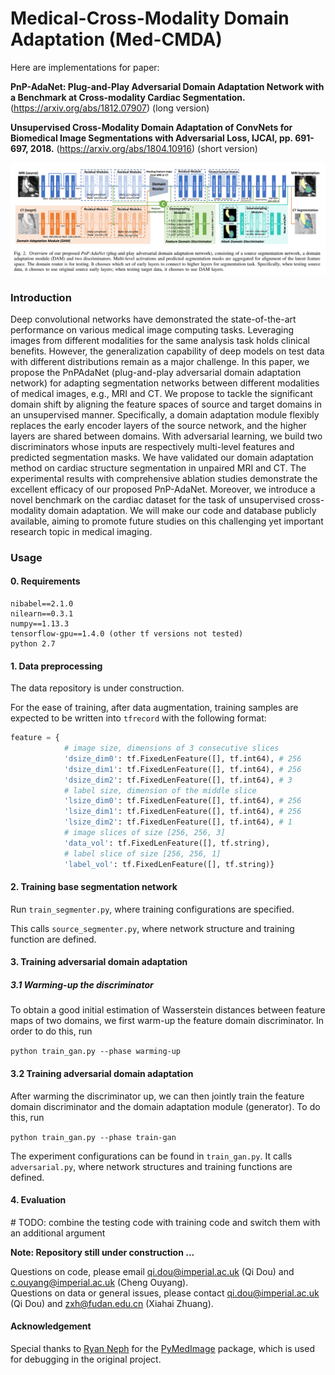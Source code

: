 # Medical-Cross-Modality Domain Adaptation (Med-CMDA)

Here are implementations for paper: <br />

**PnP-AdaNet: Plug-and-Play Adversarial Domain Adaptation Network with a Benchmark at Cross-modality Cardiac Segmentation.** (https://arxiv.org/abs/1812.07907) (long version)
 
**Unsupervised Cross-Modality Domain Adaptation of ConvNets for Biomedical Image Segmentations with Adversarial Loss, IJCAI, pp. 691-697, 2018.** (https://arxiv.org/abs/1804.10916) (short version)

![](assets/README-83d896ef.png)

### Introduction

Deep convolutional networks have demonstrated the state-of-the-art performance on various medical image computing tasks. Leveraging images from different modalities for the same analysis task holds clinical benefits. However, the generalization capability of deep models on test data with different distributions remain as a major challenge. In this paper, we propose the PnPAdaNet (plug-and-play adversarial domain adaptation network) for adapting segmentation networks between different modalities of medical images, e.g., MRI and CT. We propose to tackle the significant domain shift by aligning the feature spaces of source and target domains in an unsupervised manner. Specifically, a domain adaptation module flexibly replaces the early encoder layers of the source network, and the higher layers are shared between domains. With adversarial learning, we build two discriminators whose inputs are respectively multi-level features and predicted segmentation masks. We have validated our domain adaptation method on cardiac structure segmentation in unpaired MRI and CT. The experimental results with comprehensive ablation studies demonstrate the excellent efficacy of our proposed PnP-AdaNet. Moreover, we introduce a novel benchmark on the cardiac dataset for the task of unsupervised cross-modality domain adaptation. We will make our code and database publicly available, aiming to promote future studies on this challenging yet important research topic in medical imaging.

### Usage

#### 0. Requirements

```
nibabel==2.1.0
nilearn==0.3.1
numpy==1.13.3
tensorflow-gpu==1.4.0 (other tf versions not tested)
python 2.7
```

#### 1. Data preprocessing

The data repository is under construction.

For the ease of training, after data augmentation, training samples are expected to be written into `tfrecord` with the following format:
```python
feature = {
            # image size, dimensions of 3 consecutive slices
            'dsize_dim0': tf.FixedLenFeature([], tf.int64), # 256
            'dsize_dim1': tf.FixedLenFeature([], tf.int64), # 256
            'dsize_dim2': tf.FixedLenFeature([], tf.int64), # 3
            # label size, dimension of the middle slice
            'lsize_dim0': tf.FixedLenFeature([], tf.int64), # 256
            'lsize_dim1': tf.FixedLenFeature([], tf.int64), # 256
            'lsize_dim2': tf.FixedLenFeature([], tf.int64), # 1
            # image slices of size [256, 256, 3]
            'data_vol': tf.FixedLenFeature([], tf.string),
            # label slice of size [256, 256, 1]
            'label_vol': tf.FixedLenFeature([], tf.string)}
```

#### 2. Training base segmentation network

Run `train_segmenter.py`, where training configurations are specified.  

This calls `source_segmenter.py`, where network structure and training function are defined.

#### 3. Training adversarial domain adaptation

##### 3.1 Warming-up the discriminator

To obtain a good initial estimation of Wasserstein distances between feature maps of two domains, we first warm-up the feature domain discriminator. In order to do this, run

`python train_gan.py --phase warming-up`

#### 3.2 Training adversarial domain adaptation

After warming the discriminator up, we can then jointly train the feature domain discriminator and the domain adaptation module (generator). To do this, run

`python train_gan.py --phase train-gan`

The experiment configurations can be found in `train_gan.py`.  It calls `adversarial.py`, where network structures and training functions are defined.

#### 4. Evaluation

\# TODO: combine the testing code with training code and switch them with an additional argument

**Note: Repository still under construction ...**

Questions on code, please email qi.dou@imperial.ac.uk (Qi Dou) and c.ouyang@imperial.ac.uk (Cheng Ouyang). <br />
Questions on data or general issues, please contact qi.dou@imperial.ac.uk (Qi Dou) and zxh@fudan.edu.cn (Xiahai Zhuang).

#### Acknowledgement

Special thanks to [Ryan Neph](https://github.com/ryanneph) for the [PyMedImage](https://github.com/ryanneph/PyMedImage) package, which is used for debugging in the original project.
